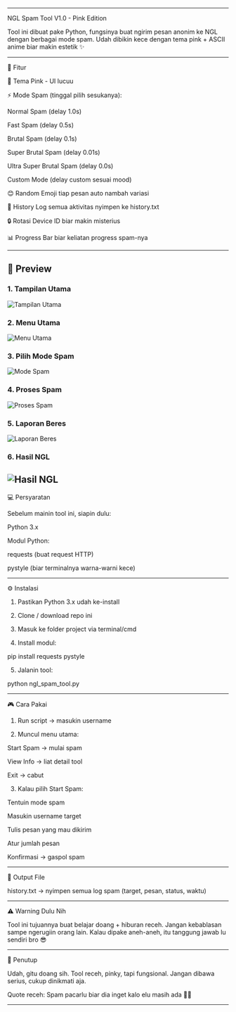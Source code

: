 
---

NGL Spam Tool V1.0 - Pink Edition





Tool ini dibuat pake Python, fungsinya buat ngirim pesan anonim ke NGL dengan berbagai mode spam. Udah dibikin kece dengan tema pink + ASCII anime biar makin estetik ✨


---

🎯 Fitur

🎨 Tema Pink - UI lucuu

⚡ Mode Spam (tinggal pilih sesukanya):

Normal Spam (delay 1.0s)

Fast Spam (delay 0.5s)

Brutal Spam (delay 0.1s)

Super Brutal Spam (delay 0.01s)

Ultra Super Brutal Spam (delay 0.0s)

Custom Mode (delay custom sesuai mood)


😊 Random Emoji tiap pesan auto nambah variasi

📝 History Log semua aktivitas nyimpen ke history.txt

🔒 Rotasi Device ID biar makin misterius

📊 Progress Bar biar keliatan progress spam-nya



---
## 👀 Preview  

### 1. Tampilan Utama  
![Tampilan Utama](assets/preview1%20[A8A12DB].png)  

### 2. Menu Utama  
![Menu Utama](assets/preview2%20[CDA23D4].png)  

### 3. Pilih Mode Spam  
![Mode Spam](assets/preview3%20[63518AF].png)  

### 4. Proses Spam  
![Proses Spam](assets/preview4%20[8040702].png)  

### 5. Laporan Beres  
![Laporan Beres](assets/preview5%20[F3ADE02].png)  

### 6. Hasil NGL  
![Hasil NGL](assets/preview6-118585F.png)
---

💻 Persyaratan

Sebelum mainin tool ini, siapin dulu:

Python 3.x

Modul Python:

requests (buat request HTTP)

pystyle (biar terminalnya warna-warni kece)



---

⚙️ Instalasi

1. Pastikan Python 3.x udah ke-install


2. Clone / download repo ini


3. Masuk ke folder project via terminal/cmd


4. Install modul:

pip install requests pystyle


5. Jalanin tool:

python ngl_spam_tool.py



---

🎮 Cara Pakai

1. Run script → masukin username


2. Muncul menu utama:

Start Spam → mulai spam

View Info → liat detail tool

Exit → cabut



3. Kalau pilih Start Spam:

Tentuin mode spam

Masukin username target

Tulis pesan yang mau dikirim

Atur jumlah pesan

Konfirmasi → gaspol spam


---

📂 Output File

history.txt → nyimpen semua log spam (target, pesan, status, waktu)


---

⚠️ Warning Dulu Nih

Tool ini tujuannya buat belajar doang + hiburan receh.
Jangan kebablasan sampe ngerugiin orang lain.
Kalau dipake aneh-aneh, itu tanggung jawab lu sendiri bro 😎


---

🐒 Penutup

Udah, gitu doang sih. Tool receh, pinky, tapi fungsional.
Jangan dibawa serius, cukup dinikmati aja.

Quote receh: Spam pacarlu biar dia inget kalo elu masih ada 🗿💔


---